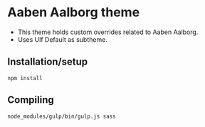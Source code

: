 # Aaben Aalborg theme
- This theme holds custom overrides related to Aaben Aalborg.
- Uses Ulf Default as subtheme.

## Installation/setup
```
npm install
```

## Compiling
```
node_modules/gulp/bin/gulp.js sass
```
